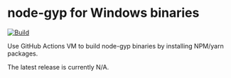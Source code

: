 # node-gyp for Windows binaries

[![Build](https://github.com/milang/node-gyp-for-windows/actions/workflows/build.yml/badge.svg)](https://github.com/milang/node-gyp-for-windows/actions/workflows/build.yml)

Use GitHub Actions VM to build node-gyp binaries by installing NPM/yarn packages.

The latest release is currently N/A.
